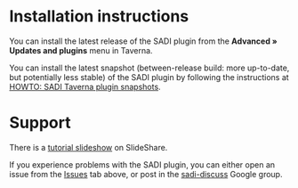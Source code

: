 # Installation instructions #

You can install the latest release of the SADI plugin from the **Advanced » Updates and plugins** menu in Taverna.

You can install the latest snapshot (between-release build: more up-to-date, but potentially less stable) of the SADI plugin by following the instructions at [HOWTO: SADI Taverna plugin snapshots](http://sadiframework.org/content/2010/09/02/howto-sadi-taverna-plugin-snapshots/).

# Support #

There is a [tutorial slideshow](http://www.slideshare.net/markmoby/sadi-in-taverna-tutorial) on SlideShare.

If you experience problems with the SADI plugin, you can either open an issue from the [Issues](http://code.google.com/p/sadi/issues/) tab above, or post in the [sadi-discuss](http://groups.google.com/group/sadi-discuss) Google group.